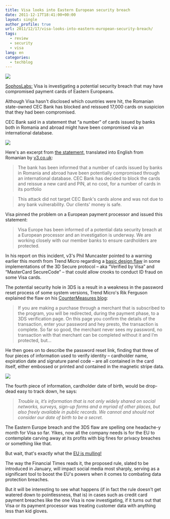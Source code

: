 ```yaml
---
title: Visa looks into Eastern European security breach
date: 2011-12-17T18:41:00+00:00
layout: single
author_profile: true
url: 2011/12/17/visa-looks-into-eastern-european-security-breach/
tags:
  - review
  - security
  - visa
lang: en
categories: 
  - techblog
---
```

![](http://4.bp.blogspot.com/--mLrPg7ykgg/TuzZoYu_FuI/AAAAAAAAEV4/z15bKOp0pXg/s1600/visa-170.jpg)

[SophosLabs:](http://nakedsecurity.sophos.com/) Visa is investigating a potential security breach that may have compromised payment cards of Eastern Europeans.

Although Visa hasn't disclosed which countries were hit, the Romanian state-owned CEC Bank has blocked and reissued 17,000 cards on suspicion that they had been compromised.

CEC Bank said in a statement that “a number” of cards issued by banks both in Romania and abroad might have been compromised via an international database.

![](http://1.bp.blogspot.com/-5mTT9jPRSis/TuzZ3zL_J-I/AAAAAAAAEWA/GdMmunrRMV0/s1600/cec-statement.jpg)

Here's an excerpt from [the statement](https://www.cec.ro/3577/section.aspx/2957), translated into English from Romanian by [v3.co.uk](http://www.v3.co.uk/v3-uk/news/2133413/visa-investigates-european-card-breach):

> The bank has been informed that a number of cards issued by banks in Romania and abroad have been potentially compromised through an international database. CEC Bank has decided to block the cards and reissue a new card and PIN, at no cost, for a number of cards in its portfolio

> This attack did not target CEC Bank's cards alone and was not due to any bank vulnerability. Our clients' money is safe.

Visa pinned the problem on a European payment processor and issued this statement:

> Visa Europe has been informed of a potential data security breach at a European processor and an investigation is underway. We are working closely with our member banks to ensure cardholders are protected.

In his report on this incident, v3's Phil Muncaster pointed to a warning earlier this month from Trend Micro regarding a [basic design flaw](http://www.v3.co.uk/v3-uk/news/2129718/trend-micro-warns-verified-visa-3ds-password-reset-flaw) in some implementations of the 3D Secure protocol – aka “Verified by Visa” and “MasterCard SecureCode” – that could allow crooks to conduct ID fraud on some Visa cards.

The potential security hole in 3DS is a result in a weakness in the password reset process of some system versions, Trend Micro's Rik Ferguson explained the flaw on his [CounterMeasures blog](http://countermeasures.trendmicro.eu/verified-by-visa/):

> If you are making a purchase through a merchant that is subscribed to the program, you will be redirected, during the payment phase, to a 3DS verification page. On this page you confirm the details of the transaction, enter your password and hey presto, the transaction is complete. So far so good, the merchant never sees my password, no transaction with that merchant can be completed without it and I’m protected, but…

He then goes on to describe the password reset link, finding that three of four pieces of information used to verify identity – cardholder name, expiration date and signature panel code – are all contained in the card itself, either embossed or printed and contained in the magnetic stripe data.

![](http://2.bp.blogspot.com/-Q7RC7F2Yec4/TuzaidT11WI/AAAAAAAAEWI/BwB1MVbwKX4/s1600/verified-visa-password-reminder.jpg)

The fourth piece of information, cardholder date of birth, would be drop-dead easy to track down, he says:

> _Trouble is, it’s information that is not only widely shared on social networks, surveys, sign-up forms and a myriad of other places, but also freely available in public records. We cannot and should not consider our date of birth to be a secret._

The Eastern Europe breach and the 3DS flaw are spelling one headache-y month for Visa so far. Yikes, now all the company needs is for the EU to contemplate carving away at its profits with big fines for privacy breaches or something like that.

But wait, that's exactly what the [EU is mulling!](http://www.ft.com/intl/cms/s/2/bf962998-1d01-11e1-a26a-00144feabdc0.html#axzz1fbMYiUzk)

The way the Financial Times reads it, the proposed rule, slated to be introduced in January, will impact social media most sharply, serving as a significant tool to boost the EU's powers when it comes to combating data protection breaches.

But it will be interesting to see what happens (if in fact the rule doesn't get watered down to pointlessness, that is) in cases such as credit card payment breaches like the one Visa is now investigating, if it turns out that Visa or its payment processor was treating customer data with anything less than kid gloves.
